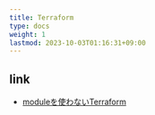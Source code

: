 ```yaml
---
title: Terraform
type: docs
weight: 1
lastmod: 2023-10-03T01:16:31+09:00
---
```


## link

- [moduleを使わないTerraform](https://zenn.dev/smartround_dev/articles/5e20fa7223f0fd)
